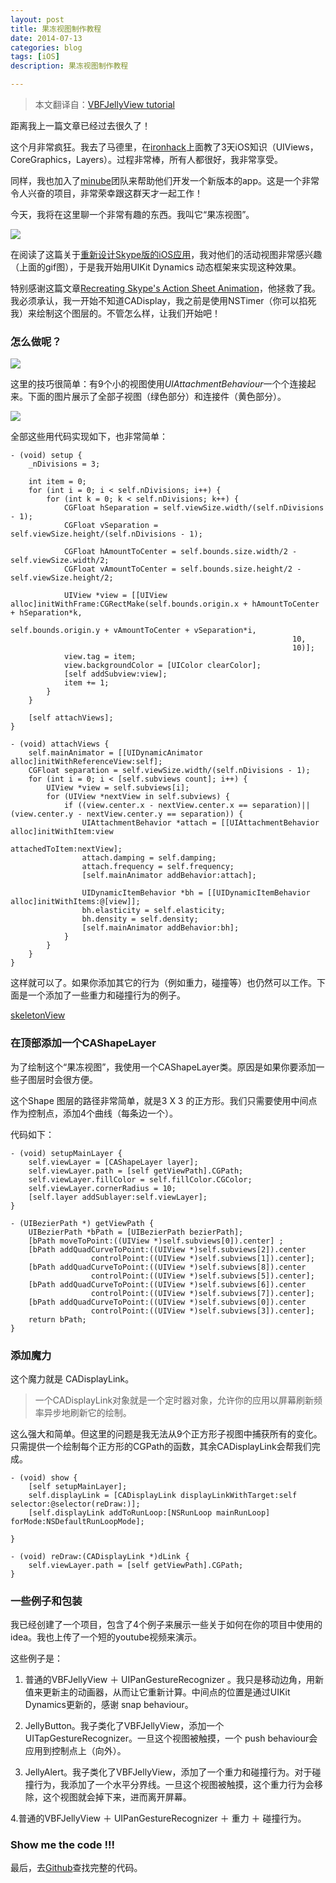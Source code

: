```yaml
---
layout: post
title: 果冻视图制作教程
date: 2014-07-13
categories: blog
tags: [iOS]
description: 果冻视图制作教程

---
```


> 本文翻译自：[VBFJellyView tutorial][1]

距离我上一篇文章已经过去很久了！

这个月非常疯狂。我去了马德里，在[ironhack][2]上面教了3天iOS知识（UIViews，CoreGraphics，Layers）。过程非常棒，所有人都很好，我非常享受。

同样，我也加入了[minube][3]团队来帮助他们开发一个新版本的app。这是一个非常令人兴奋的项目，非常荣幸跟这群天才一起工作！

今天，我将在这里聊一个非常有趣的东西。我叫它“果冻视图”。

![][4]

在阅读了这篇关于[重新设计Skype版的iOS应用][5]，我对他们的活动视图非常感兴趣（上面的gif图），于是我开始用UIKit Dynamics 动态框架来实现这种效果。

特别感谢这篇文章[Recreating Skype's Action Sheet Animation][6]，他拯救了我。我必须承认，我一开始不知道CADisplay，我之前是使用NSTimer（你可以掐死我）来绘制这个图层的。不管怎么样，让我们开始吧！

### 怎么做呢？

![][7]

这里的技巧很简单：有9个小的视图使用*UIAttachmentBehaviour*一个个连接起来。下面的图片展示了全部子视图（绿色部分）和连接件（黄色部分）。

![][8]

全部这些用代码实现如下，也非常简单：

    - (void) setup {
        _nDivisions = 3;
    
        int item = 0;
        for (int i = 0; i < self.nDivisions; i++) {
            for (int k = 0; k < self.nDivisions; k++) {
                CGFloat hSeparation = self.viewSize.width/(self.nDivisions - 1);
                CGFloat vSeparation = self.viewSize.height/(self.nDivisions - 1);
    
                CGFloat hAmountToCenter = self.bounds.size.width/2 - self.viewSize.width/2;
                CGFloat vAmountToCenter = self.bounds.size.height/2 - self.viewSize.height/2;
    
                UIView *view = [[UIView alloc]initWithFrame:CGRectMake(self.bounds.origin.x + hAmountToCenter + hSeparation*k,
                                                                   self.bounds.origin.y + vAmountToCenter + vSeparation*i,
                                                                   10,
                                                                   10)];
                view.tag = item;
                view.backgroundColor = [UIColor clearColor];
                [self addSubview:view];
                item += 1;
            }
        }
    
        [self attachViews];
    }
    
    - (void) attachViews {
        self.mainAnimator = [[UIDynamicAnimator alloc]initWithReferenceView:self];
        CGFloat separation = self.viewSize.width/(self.nDivisions - 1);
        for (int i = 0; i < [self.subviews count]; i++) {
            UIView *view = self.subviews[i];
            for (UIView *nextView in self.subviews) {
                if ((view.center.x - nextView.center.x == separation)||(view.center.y - nextView.center.y == separation)) {
                    UIAttachmentBehavior *attach = [[UIAttachmentBehavior alloc]initWithItem:view
                                                                          attachedToItem:nextView];
                    attach.damping = self.damping;
                    attach.frequency = self.frequency;
                    [self.mainAnimator addBehavior:attach];
    
                    UIDynamicItemBehavior *bh = [[UIDynamicItemBehavior alloc]initWithItems:@[view]];
                    bh.elasticity = self.elasticity;
                    bh.density = self.density;
                    [self.mainAnimator addBehavior:bh];
                }
            }
        }
    }
    

这样就可以了。如果你添加其它的行为（例如重力，碰撞等）也仍然可以工作。下面是一个添加了一些重力和碰撞行为的例子。

[skeletonView][9]

### 在顶部添加一个CAShapeLayer

为了绘制这个“果冻视图”，我使用一个CAShapeLayer类。原因是如果你要添加一些子图层时会很方便。

这个Shape 图层的路径非常简单，就是3 X 3 的正方形。我们只需要使用中间点作为控制点，添加4个曲线（每条边一个）。

代码如下：

    - (void) setupMainLayer {
        self.viewLayer = [CAShapeLayer layer];
        self.viewLayer.path = [self getViewPath].CGPath;
        self.viewLayer.fillColor = self.fillColor.CGColor;
        self.viewLayer.cornerRadius = 10;
        [self.layer addSublayer:self.viewLayer];
    }
    
    - (UIBezierPath *) getViewPath {
        UIBezierPath *bPath = [UIBezierPath bezierPath];
        [bPath moveToPoint:((UIView *)self.subviews[0]).center] ;
        [bPath addQuadCurveToPoint:((UIView *)self.subviews[2]).center
                      controlPoint:((UIView *)self.subviews[1]).center];
        [bPath addQuadCurveToPoint:((UIView *)self.subviews[8]).center
                      controlPoint:((UIView *)self.subviews[5]).center];
        [bPath addQuadCurveToPoint:((UIView *)self.subviews[6]).center
                      controlPoint:((UIView *)self.subviews[7]).center];
        [bPath addQuadCurveToPoint:((UIView *)self.subviews[0]).center
                      controlPoint:((UIView *)self.subviews[3]).center];
        return bPath;
    }
    

### 添加魔力

这个魔力就是 CADisplayLink。

> 一个CADisplayLink对象就是一个定时器对象，允许你的应用以屏幕刷新频率异步地刷新它的绘制。

这么强大和简单。但这里的问题是我无法从9个正方形子视图中捕获所有的变化。只需提供一个绘制每个正方形的CGPath的函数，其余CADisplayLink会帮我们完成。

    - (void) show {
        [self setupMainLayer];
        self.displayLink = [CADisplayLink displayLinkWithTarget:self selector:@selector(reDraw:)];
        [self.displayLink addToRunLoop:[NSRunLoop mainRunLoop] forMode:NSDefaultRunLoopMode];
    
    }
    
    - (void) reDraw:(CADisplayLink *)dLink {
        self.viewLayer.path = [self getViewPath].CGPath;
    }
    

### 一些例子和包装

我已经创建了一个项目，包含了4个例子来展示一些关于如何在你的项目中使用的idea。我也上传了一个短的youtube视频来演示。

这些例子是：

1.  普通的VBFJellyView ＋ UIPanGestureRecognizer 。我只是移动边角，用新值来更新主的动画器，从而让它重新计算。中间点的位置是通过UIKit Dynamics更新的，感谢 snap behaviour。

2.  JellyButton。我子类化了VBFJellyView，添加一个UITapGestureRecognizer。一旦这个视图被触摸，一个 push behaviour会应用到控制点上（向外）。

3.  JellyAlert。我子类化了VBFJellyView，添加了一个重力和碰撞行为。对于碰撞行为，我添加了一个水平分界线。一旦这个视图被触摸，这个重力行为会移除，这个视图就会掉下来，进而离开屏幕。

4\.普通的VBFJellyView ＋ UIPanGestureRecognizer ＋ 重力 ＋ 碰撞行为。

### Show me the code !!!

最后，去[Github][10]查找完整的代码。

 [1]: http://victorbaro.com/2014/07/vbfjellyview-tutorial/
 [2]: http://www.ironhack.com/
 [3]: http://www.minube.com/
 [4]: http://images.cnitblog.com/blog2015/406864/201503/181344385955337.gif
 [5]: http://blog.brianlovin.com/design-details-skype-for-ios
 [6]: http://holko.pl/2014/06/26/recreating-skypes-action-sheet-animation/
 [7]: /assets/images/2014/07-13-1.png
 [8]: /assets/images/2014/07-13-2.png
 [9]: http://victorbaro.com/wp-content/uploads/2014/07/skeletonView.mov
 [10]: https://github.com/iBaro/VBFJellyView